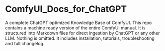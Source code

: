 # ComfyUI_Docs_for_ChatGPT
A complete ChatGPT optimized Knowledge Base of ComfyUI. This repo contains a machine ready version of the entire ComfyUI manual. It is structured into Markdown files for direct ingestion by ChatGPT or any other LLM. Nothing is omitted. It includes installation, tutorials, troubleshooting and full changelog.

